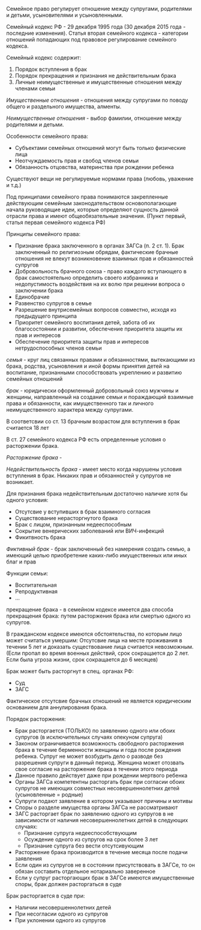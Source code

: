 Семейное право регулирует отношение между супругами, родителями и детьми, усыновителями и усыновленными.

Семейный кодекс РФ - 29 декабря 1995 года \(30 декабря 2015 года - последние изменения\). Статья вторая семейного кодекса - категории отношений попадающих под правовое регулирование семейного кодекса.

Семейный кодекс содержит:

1. Порядок вступления в брак
2. Порядок прекращения и признания не действительным брака
3. Личные неимущественные и имущественные отношения между членами семьи

_Имущественные отношения_ - отношения между супругами по поводу общего и раздельного имущества, алменты.

_Неимущественные отношения_ - выбор фамилии, отношение между родителями и детьми.

Особенности семейного права:

* Субъектами семейных отношений могут быть только физические лица
* Неотчуждаемость прав и свобод членов семьи
* Обязанность отцовства, материнства при рождении ребенка

Существуют вещи не регулируемые нормами права \(любовь, уважение и т.д.\)

Под принципами семейного права понимаются закрепленные действующим семейным законодательством основополагающие начала руководящие идеи, которые определяют сущность данной отрасли права и имеют общеобязательные значения. \(Пункт первый, статья первая семейного кодекса РФ\)

Принципы семейного права:

* Признание брака заключенного в органах ЗАГСа \(п. 2 ст. 1\). Брак заключенный по религиозным обрядам, фактические брачные отношения не влекут возникновение взаимных прав и обязанностей супругов
* Добровольность брачного союза - право каждого вступающего в брак самостоятельно определить своего избранника и недопустимость воздействия на их волю при решении вопроса о заключении брака
* Единобрачие
* Развенство супругов в семье
* Разрешение внутрисемейных вопросов совместно, исходя из предыдущего принципа
* Приоритет семейного воспитания детей, забота об их благосостоянии и развитии, обеспечение приоритета защиты их прав и интересов
* Обеспечение приоритета защиты прав и интересов нетрудоспособных членов семьи

_семья_ - круг лиц связанных правами и обязанностями, вытекающими из брака, родства, усыновления и иной формы принятия детей на воспитание, признанными способствовать укреплению и развитию семейных отношений

_брак_ - юридически оформленный добровольный союз мужчины и женщины, направленный на создание семьи и пораждающий взаимные права и обязанности, как имущественного так и личного неимущественного характера между супругами.

В соответсвии со ст. 13 брачным возрастом для вступления в брак считается 18 лет

В ст. 27 семейного кодекса РФ есть определенные условия о расторжении брака.

_Расторжение брака_ - 

_Недействительность брака_ - имеет место когда нарушены условия вступления в брак. Никаких прав и обязанностей у супругов не возникает. 

Для признания брака недействительным достаточно наличие хотя бы одного условия:

* Отсутсвие у вступивших в брак взаимного согласия
* Существование нерасторгнутого брака
* Брак с лицом, признанным недееспособным
* Сокрытие венерических заболеваний или ВИЧ-инфекций
* Фикитвность брака

_Фиктивный брак_ - брак заключенный без намерения создать семью, а имеющий целью приобретение каких-либо имущественных или иных благ и прав


Функции семьи:

* Воспитательная
* Репродуктивная
* ...

прекращение брака - в семейном кодексе имеется два способа прекращения брака: путем расторжения брака или смертью одного из супругов.

В гражданском кодексе имеются обстоятельства, по которым лицо может считаться умершим:
Отсутсвие лица на месте проживания в течении 5 лет и доказать существование лица считается невозможным. (Если пропал во время военных действий, срок сокращается до 2 лет. Если была угроза жизни, срок сокращается до 6 месяцев)

Брак может быть расторгнут в спец. органах РФ:
* Суд
* ЗАГС

Фактическое отсутсвие брачных отношений не является юридическим основанием для аннулирования брака.

Порядок расторжения:

* Брак расторгается (ТОЛЬКО) по заявлению одного или обоих супругов (в исключительных случаях опекуном супруга)
* Законом ограничивается возможность свободного расторжения брака в течение берменности женщины и года после рождения ребенка. Супруг не может возбудить дело о разводе без разрешения супруги в данный период. Женщина может отозвать свое согласие на расторжение брака в течении этого периода
* Данное правило действует даже при рождении мертвого ребенка
* Органы ЗАГСа компетентны расторгать брак при согласии обоих супругов не имеющих совместных несовершеннолетних детей (усыновленные = родные)
* Супруги подают заявление в котором указывают причины и мотивы
* Споры о разделе имущества органы ЗАГСа не рассматривают
* ЗАГС расторгает брак по заявлению одного из супругов в не зависимости от наличия несовершеннолетних детей в следующих случаях:
  * Признание супруга недееспособствующим
  * Осуждение одного из супругов на срок более 3 лет
  * Признание супруга без вести отсутсивующим
* Расторжение брака производится в течение месяца после подачи заявления
* Если один из супругов не в состоянии присутствовать в ЗАГСе, то он обязан составить отдельное нотариально заверенное
* Если у супруг расторгающих брак в ЗАГСе имеются имущественные споры, брак должен расторгаться в суде

Брак расторгается в суде при:

* Наличии несовершеннолетних детей
* При несогласии одного из супругов
* При уклонении одного из супругов

